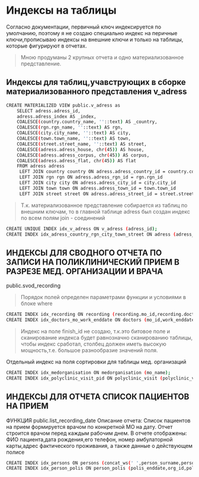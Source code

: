 # Индексы на таблицы
Согласно документации, первичный ключ индексируется по умолчанию, поэтому я не создаю специально индекс на перичные ключи,прописываю индексы на внешние ключи и только на таблицы, которые фигурируют в отчетах.

> Мною продуманы 2 крупных отчета и одно материализованное представление.

## Индексы для таблиц,учавструющих в сборке материализованного представления v_adress 
```sh
CREATE MATERIALIZED VIEW public.v_adress as 
	SELECT adress.adress_id,
	adress.adress_index AS _index,
	COALESCE(country.country_name, ''::text) AS _country,
	COALESCE(rgn.rgn_name, ''::text) AS rgn,
	COALESCE(city.city_name, ''::text) AS city,
	COALESCE(town.town_name, ''::text) AS town,
	COALESCE(street.street_name, ''::text) AS street,
	COALESCE(adress.adress_house, chr(45)) AS house,
	COALESCE(adress.adress_corpus, chr(45)) AS corpus,
	COALESCE(adress.adress_flat, chr(45)) AS flat
	FROM adress adress
	 LEFT JOIN country country ON adress.adress_country_id = country.country_id
	 LEFT JOIN rgn rgn ON adress.adress_rgn_id = rgn.rgn_id
	 LEFT JOIN city city ON adress.adress_city_id = city.city_id
	 LEFT JOIN town town ON adress.adress_town_id = town.town_id
	 LEFT JOIN street street ON adress.adress_street_id = street.street_id;
```

> Т.к. материализованное представление собирается из таблиц по внешним ключам, то в главной таблице adress был создан индекс по всем полям join - соединений

```sh
CREATE UNIQUE INDEX idx_v_adress ON v_adress (adress_id);
CREATE INDEX idx_adress_country_rgn_city_town_street ON adress (adress_country_id,adress_rgn_id,adress_city_id,adress_town_id,adress_street_id);
```
## ИНДЕКСЫ ДЛЯ СВОДНОГО ОТЧЕТА ПО ЗАПИСИ НА ПОЛИКЛИНИЧЕСКИЙ ПРИЕМ В РАЗРЕЗЕ МЕД. ОРГАНИЗАЦИИ И ВРАЧА
public.svod_recording
> Порядок полей определен параметрами функции и условиями в блоке where

```sh
CREATE INDEX idx_recording ON recording (recording.mo_id,recording.doctor_id,recording.person_id,recording_begdate,recording.polyclinic_case_id);
CREATE INDEX idx_doctors_mo_work_enddate ON doctors (mo_id,work_enddate,doctor_name,occupancy_type_id);
```
> Индекс на поле finish_id не создаю, т.к.это битовое поле и сканирование индекса будет равнозначно сканированию таблицы, чтобы индекс сработал, столбец должен иметь высокую мощность,т.е. большое разнообразие значений поля.

Отдельный индекс на поля сортировки для таблицы мед. организаций
```sh
CREATE INDEX idx_medorganisation ON medorganisation (mo_name);
CREATE INDEX idx_polyclinic_visit_pid ON polyclinic_visit (polyclinic_visit_pid);
```
## ИНДЕКСЫ ДЛЯ ОТЧЕТА СПИСОК ПАЦИЕНТОВ НА ПРИЕМ
ФУНКЦИЯ public.list_recording_date
Описание отчета: Список пациентов на прием формируется врачом по конкретной МО на дату. Отчет строится врачом перед каждым рабочим днем. 
В отчете отображены: ФИО пациента,дата рождения,его телефон, номер амбулаторной карты,адрес фактического проживания, а также данные о действующем полисе
```sh
CREATE INDEX idx_persons ON persons (concat_ws(' ',person_surname,person_firstname,person_secname),person_polis_id,persons.adress_fact_id);
CREATE INDEX idx_person_polis ON person_polis (polis_enddate,org_id,polis_type_id);
```